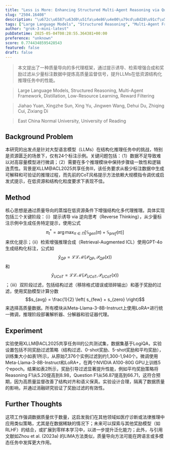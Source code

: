 ```yaml
---
title: "Less is More: Enhancing Structured Multi-Agent Reasoning via Quality-Guided Distillation"
slug: "2504.16408"
description: "\u672c\u6587\u63d0\u51fa\u4e86\u4e00\u79cd\u8d28\u91cf\u5bfc\u5411\u7684\u591a\u4ee3\u7406\u6846\u67b6\uff0c\u901a\u8fc7\u63d0\u793a\u8bf1\u5bfc\u3001\u68c0\u7d22\u589e\u5f3a\u5408\u6210\u548c\u5956\u52b1\u8fc7\u6ee4\u4ece\u5c11\u91cf\u6807\u6ce8\u6570\u636e\u4e2d\u63d0\u70bc\u9ad8\u8d28\u91cf\u76d1\u7763\u4fe1\u53f7\uff0c\u63d0\u5347LLMs\u5728\u4f4e\u8d44\u6e90\u7ed3\u6784\u5316\u63a8\u7406\u4efb\u52a1\u4e2d\u7684\u6027\u80fd\u3002"
tags: ["Large Language Models", "Structured Reasoning", "Multi-Agent Framework", "Distillation", "Low-Resource Learning", "Reward Filtering"]
author: "grok-3-mini-latest"
pubDatetime: 2025-05-04T08:28:55.364381+00:00
preference: "unknown"
score: 0.7744348595428543
featured: false
draft: false
---
```


> 本文提出了一种质量导向的多代理框架，通过提示诱导、检索增强合成和奖励过滤从少量标注数据中提炼高质量监督信号，提升LLMs在低资源结构化推理任务中的性能。

> Large Language Models, Structured Reasoning, Multi-Agent Framework, Distillation, Low-Resource Learning, Reward Filtering 

> Jiahao Yuan, Xingzhe Sun, Xing Yu, Jingwen Wang, Dehui Du, Zhiqing Cui, Zixiang Di

> East China Normal University, University of Reading 

## Background Problem

本研究的出发点是针对大型语言模型（LLMs）在结构化推理任务中的挑战，特别是资源匮乏的场景下，仅有24个标注示例。关键问题包括：（1）数据不足导致难以对高容量模型进行微调；（2）需要在多个推理模块中保持步骤级一致性和逻辑连贯性。背景是XLLM@ACL2025共享任务III，该任务要求从极少标注数据中生成可解释和可验证的推理过程，而先前的CoT风格提示方法依赖大规模指令调优或启发式提示，在低资源和结构化粒度要求下表现不佳。

## Method

核心思想是通过质量导向的蒸馏在低资源条件下增强结构化多代理推理。具体实现包括三个关键阶段：（i）提示诱导 via 逆向思考（Reverse Thinking），从少量标注示例中生成任务特定提示，使用公式 $$\pi_t^* = \arg\max_{\pi \in \Pi} \left[ \mathbb{S}_{gen}(\pi) + \mathbb{S}_{pref}(\pi) \right]$$ 来优化提示；（ii）检索增强推理合成（Retrieval-Augmented ICL）使用GPT-4o生成结构化标注，公式如 $$\hat{y}_{QP} = \mathcal{LLM}(\mathcal{P}_{QP}, \mathcal{P}_{QP}(x))$$ 和 $$\hat{y}_{UCoT} = \mathcal{LLM}(\mathcal{P}_{UCoT}, \mathcal{P}_{UCoT}(x))$$；（iii）双阶段过滤，包括结构过滤（移除格式错误或琐碎输出）和基于奖励的过滤，使用奖励模型计算分数 $$s_{avg} = \frac{1}{2} \left( s_{few} + s_{zero} \right)$$ 来选择高质量数据。所有模块从Meta-Llama-3-8B-Instruct上使用LoRA+进行统一微调，推理阶段部署解析器、分解器和验证器代理。

## Experiment

实验使用XLLM@ACL2025共享任务III的公共测试集，数据集基于LogiQA，实验设置包括不同奖励过滤策略（结构过滤、0-shot奖励、5-shot奖励和平均奖励），训练集大小如表1所示，从原始7,376个实例过滤到约1,300-1,940个。微调使用Meta-Llama-3-8B-Instruct和LoRA+，在两个NVIDIA A100-80G GPU上训练5个epoch。结果如表2所示，奖励引导过滤显著提升性能，例如平均奖励策略将Reasoning F1从5.20提高到8.98，Question F1从56.87提高到66.71，这符合预期，因为高质量监督改善了结构对齐和语义保真。实验设计合理，隔离了数据质量的影响，并通过消融研究验证了奖励过滤的有效性。

## Further Thoughts 

这项工作强调数据质量优于数量，这启发我们在其他领域如医疗诊断或法律推理中应用类似策略，尤其是在数据稀缺的情况下；未来可以探索与其他奖励模型（如RLHF）的结合，或扩展到零样本学习中，以进一步提升泛化能力；此外，与引用文献如Zhou et al. (2023a) 的LIMA方法类似，质量导向方法可能在跨语言或多模态任务中发挥更大作用。